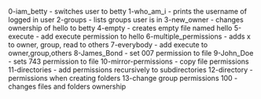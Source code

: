 0-iam_betty - switches user to betty
1-who_am_i - prints the username of logged in user
2-groups - lists groups user is in
3-new_owner - changes ownership of hello to betty
4-empty - creates empty file named hello
5-execute - add execute permission to hello
6-multiple_permissions - adds x to owner, group, read to others
7-everybody - add execute to owner,group,others
8-James_Bond - set 007 permission to file
9-John_Doe - sets 743 permission to file
10-mirror-permissions - copy file permissions
11-directories - add permissions recursively to subdirectories
12-directory -permissions when creating folders
13-change group permissions
100 - changes files and folders ownership
